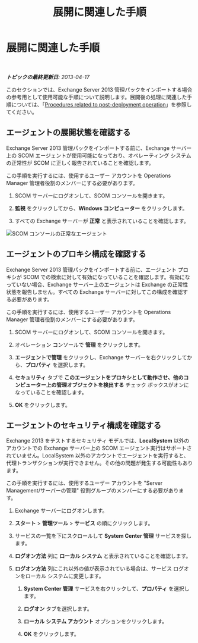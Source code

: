 ﻿---
title: 展開に関連した手順
TOCTitle: 展開に関連した手順
ms:assetid: 6b7682bd-fe3d-43b9-a7db-66c0ac17656f
ms:mtpsurl: https://technet.microsoft.com/ja-jp/library/Dn195909(v=EXCHG.150)
ms:contentKeyID: 53181894
ms.date: 04/03/2015
mtps_version: v=EXCHG.150
ms.translationtype: HT
---

# 展開に関連した手順

 

_**トピックの最終更新日:**  2013-04-17_

このセクションでは、Exchange Server 2013 管理パックをインポートする場合の参考用として使用可能な手順について説明します。展開後の処理に関連した手順については、「[Procedures related to post-deployment operation](procedures-related-to-post-deployment-operation.md)」を参照してください。

## エージェントの展開状態を確認する

Exchange Server 2013 管理パックをインポートする前に、Exchange サーバー上の SCOM エージェントが使用可能になっており、オペレーティング システムの正常性が SCOM に正しく報告されていることを確認します。

この手順を実行するには、使用するユーザー アカウントを Operations Manager 管理者役割のメンバーにする必要があります。

1.  SCOM サーバーにログオンして、SCOM コンソールを開きます。

2.  <strong>監視</strong> をクリックしてから、<strong>Windows コンピューター</strong> をクリックします。

3.  すべての Exchange サーバーが <strong>正常</strong> と表示されていることを確認します。

![SCOM コンソールの正常なエージェント](images/Dn195909.7d1ff0bb-419e-40dc-babf-5fa2fb7229a8(EXCHG.150).png "SCOM コンソールの正常なエージェント")

## エージェントのプロキシ構成を確認する

Exchange Server 2013 管理パックをインポートする前に、エージェント プロキシが SCOM での検索に対して有効になっていることを確認します。有効になっていない場合、Exchange サーバー上のエージェントは Exchange の正常性状態を報告しません。すべての Exchange サーバーに対してこの構成を確認する必要があります。

この手順を実行するには、使用するユーザー アカウントを Operations Manager 管理者役割のメンバーにする必要があります。

1.  SCOM サーバーにログオンして、SCOM コンソールを開きます。

2.  オペレーション コンソールで <strong>管理</strong> をクリックします。

3.  <strong>エージェントで管理</strong> をクリックし、Exchange サーバーを右クリックしてから、<strong>プロパティ</strong> を選択します。

4.  <strong>セキュリティ</strong> タブで <strong>このエージェントをプロキシとして動作させ、他のコンピューター上の管理オブジェクトを検出する</strong> チェック ボックスがオンになっていることを確認します。

5.  <strong>OK</strong> をクリックします。

## エージェントのセキュリティ構成を確認する

Exchange 2013 をテストするセキュリティ モデルでは、**LocalSystem** 以外のアカウントでの Exchange サーバー上の SCOM エージェント実行はサポートされていません。LocalSystem 以外のアカウントでエージェントを実行すると、代理トランザクションが実行できません。その他の問題が発生する可能性もあります。

この手順を実行するには、使用するユーザー アカウントを "Server Management/サーバーの管理" 役割グループのメンバーにする必要があります。

1.  Exchange サーバーにログオンします。

2.  <strong>スタート</strong> \> <strong>管理ツール</strong> \> <strong>サービス</strong> の順にクリックします。

3.  サービスの一覧を下にスクロールして <strong>System Center 管理</strong> サービスを探します。

4.  <strong>ログオン方法</strong> 列に <strong>ローカル システム</strong> と表示されていることを確認します。

5.  <strong>ログオン方法</strong> 列にこれ以外の値が表示されている場合は、サービス ログオンをローカル システムに変更します。
    
    1.  <strong>System Center 管理</strong> サービスを右クリックして、<strong>プロパティ</strong> を選択します。
    
    2.  <strong>ログオン</strong> タブを選択します。
    
    3.  <strong>ローカル システム アカウント</strong> オプションをクリックします。
    
    4.  <strong>OK</strong> をクリックします。

